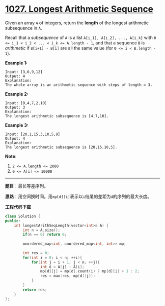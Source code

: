 # [1027. Longest Arithmetic Sequence](https://leetcode.com/problems/longest-arithmetic-sequence/)

Given an array `A` of integers, return the **length** of the longest arithmetic subsequence in `A`.

Recall that a *subsequence* of `A` is a list `A[i_1], A[i_2], ..., A[i_k]` with `0 <= i_1 < i_2 < ... < i_k <= A.length - 1`, and that a sequence `B` is *arithmetic* if `B[i+1] - B[i]` are all the same value (for `0 <= i < B.length - 1`).

 **Example 1:**

```
Input: [3,6,9,12]
Output: 4
Explanation: 
The whole array is an arithmetic sequence with steps of length = 3.
```

**Example 2:**

```
Input: [9,4,7,2,10]
Output: 3
Explanation: 
The longest arithmetic subsequence is [4,7,10].
```

**Example 3:**

```
Input: [20,1,15,3,10,5,8]
Output: 4
Explanation: 
The longest arithmetic subsequence is [20,15,10,5].
```

 **Note:**

1. `2 <= A.length <= 2000`
2. `0 <= A[i] <= 10000`

-----

**题目**：最长等差序列。

**思路**：用空间换时间。用`mp[d][i]`表示以`i`结尾的差距为`d`的序列的最大长度。

[**工程代码下载**](https://github.com/shenkh/leetcode)

```cpp
class Solution {
public:
    int longestArithSeqLength(vector<int>& A) {
        int n = A.size();
        if(n == 0) return 0;
        
        unordered_map<int, unordered_map<int, int>> mp;
        
        int res = 0;
        for(int i = 0; i < n; ++i){
            for(int j = i + 1; j < n; ++j){
                int d = A[j] - A[i];
                mp[d][j] = mp[d].count(i) ? mp[d][i] + 1 : 2;
                res = max(res, mp[d][j]);
            }
        }
        return res;
    }
};
```
